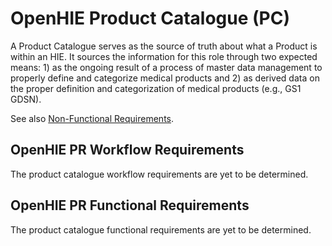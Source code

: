 # OpenHIE Product Catalogue (PC)

A Product Catalogue serves as the source of truth about what a Product is within an HIE. It sources the information for this role through two expected means: 1) as the ongoing result of a process of master data management to properly define and categorize medical products and 2) as derived data on the proper definition and categorization of medical products (e.g., GS1 GDSN).

See also [Non-Functional Requirements](non-functional-requirements.md).

## **OpenHIE PR Workflow Requirements**

The product catalogue workflow requirements are yet to be determined.

## OpenHIE PR Functional Requirements

The product catalogue functional requirements are yet to be determined.
